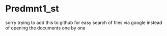 # Predmnt1_st

sorry trying to add this to github for easy search of files via google instead of opening the documents one by one
